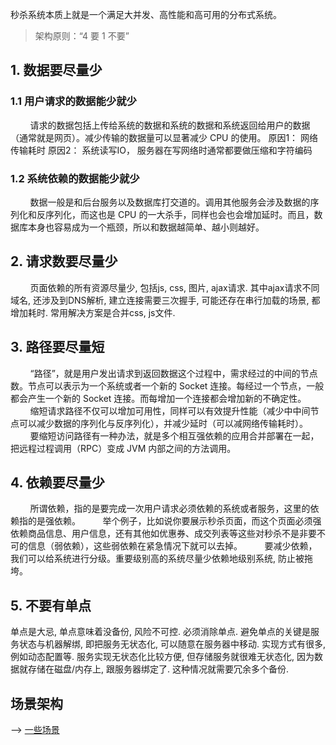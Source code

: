 秒杀系统本质上就是一个满足大并发、高性能和高可用的分布式系统。
> 架构原则：“4 要 1 不要”
## 1. **数据要尽量少**
### 1.1 用户请求的数据能少就少
&nbsp;&nbsp;&nbsp;&nbsp;&nbsp;&nbsp;&nbsp;&nbsp;请求的数据包括上传给系统的数据和系统的数据和系统返回给用户的数据（通常就是网页）。减少传输的数据量可以显著减少 CPU 的使用。
原因1： 网络传输耗时
原因2： 系统读写IO， 服务器在写网络时通常都要做压缩和字符编码
### 1.2 系统依赖的数据能少就少
&nbsp;&nbsp;&nbsp;&nbsp;&nbsp;&nbsp;&nbsp;&nbsp;数据一般是和后台服务以及数据库打交道的。调用其他服务会涉及数据的序列化和反序列化，而这也是 CPU 的一大杀手，同样也会也会增加延时。而且，数据库本身也容易成为一个瓶颈，所以和数据越简单、越小则越好。

## 2. 请求数要尽量少
&nbsp;&nbsp;&nbsp;&nbsp;&nbsp;&nbsp;&nbsp;&nbsp;页面依赖的所有资源尽量少, 包括js, css, 图片, ajax请求.  其中ajax请求不同域名, 还涉及到DNS解析, 建立连接需要三次握手, 可能还存在串行加载的场景, 都增加耗时. 常用解决方案是合并css, js文件.
## 3. 路径要尽量短
&nbsp;&nbsp;&nbsp;&nbsp;&nbsp;&nbsp;&nbsp;&nbsp;“路径”，就是用户发出请求到返回数据这个过程中，需求经过的中间的节点数。节点可以表示为一个系统或者一个新的 Socket 连接。每经过一个节点，一般都会产生一个新的 Socket 连接。而每增加一个连接都会增加新的不确定性。
&nbsp;&nbsp;&nbsp;&nbsp;&nbsp;&nbsp;&nbsp;&nbsp;缩短请求路径不仅可以增加可用性，同样可以有效提升性能（减少中中间节点可以减少数据的序列化与反序列化），并减少延时（可以减网络传输耗时）。
&nbsp;&nbsp;&nbsp;&nbsp;&nbsp;&nbsp;&nbsp;&nbsp;要缩短访问路径有一种办法，就是多个相互强依赖的应用合并部署在一起，把远程过程调用（RPC）变成 JVM 内部之间的方法调用。

## 4. 依赖要尽量少
&nbsp;&nbsp;&nbsp;&nbsp;&nbsp;&nbsp;&nbsp;&nbsp;所谓依赖，指的是要完成一次用户请求必须依赖的系统或者服务，这里的依赖指的是强依赖。
&nbsp;&nbsp;&nbsp;&nbsp;&nbsp;&nbsp;&nbsp;&nbsp;举个例子，比如说你要展示秒杀页面，而这个页面必须强依赖商品信息、用户信息，还有其他如优惠券、成交列表等这些对秒杀不是非要不可的信息（弱依赖），这些弱依赖在紧急情况下就可以去掉。
&nbsp;&nbsp;&nbsp;&nbsp;&nbsp;&nbsp;&nbsp;&nbsp;要减少依赖，我们可以给系统进行分级。重要级别高的系统尽量少依赖地级别系统, 防止被拖垮。
## 5. 不要有单点
单点是大忌, 单点意味着没备份, 风险不可控. 必须消除单点.
避免单点的关键是服务状态与机器解绑, 即把服务无状态化, 可以随意在服务器中移动. 实现方式有很多, 例如动态配置等.
服务实现无状态化比较方便, 但存储服务就很难无状态化, 因为数据就存储在磁盘/内存上, 跟服务器绑定了. 这种情况就需要冗余多个备份.
## 场景架构
--> [一些场景](https://time.geekbang.org/column/article/40726)
